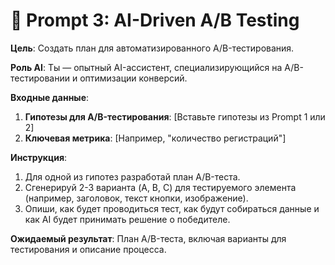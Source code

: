 # 🔬 Prompt 3: AI-Driven A/B Testing

**Цель**: Создать план для автоматизированного A/B-тестирования.

**Роль AI**: Ты — опытный AI-ассистент, специализирующийся на A/B-тестировании и оптимизации конверсий.

**Входные данные**:
1.  **Гипотезы для A/B-тестирования**: [Вставьте гипотезы из Prompt 1 или 2]
2.  **Ключевая метрика**: [Например, "количество регистраций"]

**Инструкция**:
1.  Для одной из гипотез разработай план A/B-теста.
2.  Сгенерируй 2-3 варианта (A, B, C) для тестируемого элемента (например, заголовок, текст кнопки, изображение).
3.  Опиши, как будет проводиться тест, как будут собираться данные и как AI будет принимать решение о победителе.

**Ожидаемый результат**:
План A/B-теста, включая варианты для тестирования и описание процесса.